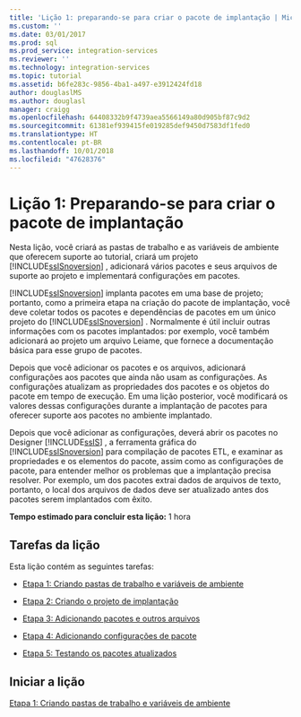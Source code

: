 ```yaml
---
title: 'Lição 1: preparando-se para criar o pacote de implantação | Microsoft Docs'
ms.custom: ''
ms.date: 03/01/2017
ms.prod: sql
ms.prod_service: integration-services
ms.reviewer: ''
ms.technology: integration-services
ms.topic: tutorial
ms.assetid: b6fe283c-9856-4ba1-a497-e3912424fd18
author: douglaslMS
ms.author: douglasl
manager: craigg
ms.openlocfilehash: 64408332b9f4739aea5566149a80d905bf87c9d2
ms.sourcegitcommit: 61381ef939415fe019285def9450d7583df1fed0
ms.translationtype: HT
ms.contentlocale: pt-BR
ms.lasthandoff: 10/01/2018
ms.locfileid: "47628376"
---
```

# <a name="lesson-1-preparing-to-create-the-deployment-bundle"></a>Lição 1: Preparando-se para criar o pacote de implantação
Nesta lição, você criará as pastas de trabalho e as variáveis de ambiente que oferecem suporte ao tutorial, criará um projeto [!INCLUDE[ssISnoversion](../includes/ssisnoversion-md.md)] , adicionará vários pacotes e seus arquivos de suporte ao projeto e implementará configurações em pacotes.  
  
[!INCLUDE[ssISnoversion](../includes/ssisnoversion-md.md)] implanta pacotes em uma base de projeto; portanto, como a primeira etapa na criação do pacote de implantação, você deve coletar todos os pacotes e dependências de pacotes em um único projeto do [!INCLUDE[ssISnoversion](../includes/ssisnoversion-md.md)] . Normalmente é útil incluir outras informações com os pacotes implantados: por exemplo, você também adicionará ao projeto um arquivo Leiame, que fornece a documentação básica para esse grupo de pacotes.  
  
Depois que você adicionar os pacotes e os arquivos, adicionará configurações aos pacotes que ainda não usam as configurações. As configurações atualizam as propriedades dos pacotes e os objetos do pacote em tempo de execução. Em uma lição posterior, você modificará os valores dessas configurações durante a implantação de pacotes para oferecer suporte aos pacotes no ambiente implantado.  
  
Depois que você adicionar as configurações, deverá abrir os pacotes no Designer [!INCLUDE[ssIS](../includes/ssis-md.md)] , a ferramenta gráfica do [!INCLUDE[ssISnoversion](../includes/ssisnoversion-md.md)] para compilação de pacotes ETL, e examinar as propriedades e os elementos do pacote, assim como as configurações de pacote, para entender melhor os problemas que a implantação precisa resolver. Por exemplo, um dos pacotes extrai dados de arquivos de texto, portanto, o local dos arquivos de dados deve ser atualizado antes dos pacotes serem implantados com êxito.  
  
**Tempo estimado para concluir esta lição:** 1 hora  
  
## <a name="lesson-tasks"></a>Tarefas da lição  
Esta lição contém as seguintes tarefas:  
  
-   [Etapa 1: Criando pastas de trabalho e variáveis de ambiente](../integration-services/lesson-1-1-creating-working-folders-and-environment-variables.md)  
  
-   [Etapa 2: Criando o projeto de implantação](../integration-services/lesson-1-2-creating-the-deployment-project.md)  
  
-   [Etapa 3: Adicionando pacotes e outros arquivos](../integration-services/lesson-1-3-adding-packages-and-other-files.md)  
  
-   [Etapa 4: Adicionando configurações de pacote](../integration-services/lesson-1-4-adding-package-configurations.md)  
  
-   [Etapa 5: Testando os pacotes atualizados](../integration-services/lesson-1-5-testing-the-updated-packages.md)  
  
## <a name="start-the-lesson"></a>Iniciar a lição  
[Etapa 1: Criando pastas de trabalho e variáveis de ambiente](../integration-services/lesson-1-1-creating-working-folders-and-environment-variables.md)  
  
  
  
